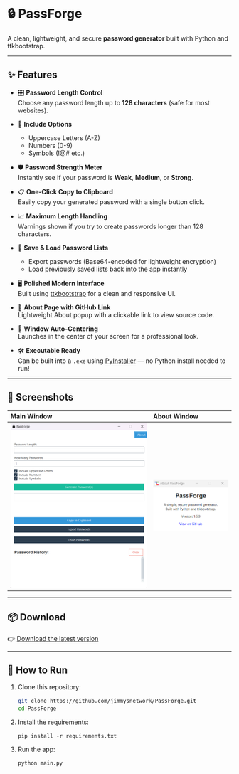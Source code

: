 # 🔒 PassForge

A clean, lightweight, and secure **password generator** built with Python and ttkbootstrap.

---

## ✨ Features

- 🎛️ **Password Length Control**  
  Choose any password length up to **128 characters** (safe for most websites).
- 🔢 **Include Options**

  - Uppercase Letters (A-Z)
  - Numbers (0-9)
  - Symbols (!@# etc.)

- 🛡️ **Password Strength Meter**  
  Instantly see if your password is **Weak**, **Medium**, or **Strong**.

- 📋 **One-Click Copy to Clipboard**  
  Easily copy your generated password with a single button click.

- 📈 **Maximum Length Handling**  
  Warnings shown if you try to create passwords longer than 128 characters.

- 💾 **Save & Load Password Lists**

  - Export passwords (Base64-encoded for lightweight encryption)
  - Load previously saved lists back into the app instantly

- 🖥️ **Polished Modern Interface**  
  Built using [ttkbootstrap](https://ttkbootstrap.readthedocs.io/) for a clean and responsive UI.

- 🧩 **About Page with GitHub Link**  
  Lightweight About popup with a clickable link to view source code.

- 🏹 **Window Auto-Centering**  
  Launches in the center of your screen for a professional look.

- 🛠️ **Executable Ready**  
  Can be built into a `.exe` using [PyInstaller](https://pyinstaller.org/) — no Python install needed to run!

---

## 📸 Screenshots

| Main Window              | About Window               |
| :----------------------- | :------------------------- |
| ![Main](assets/main.png) | ![About](assets/about.png) |

---

## 📦 Download

👉 [Download the latest version](https://github.com/yourusername/PassForge/releases/latest)

---

## 🚀 How to Run

1. Clone this repository:
   ```bash
   git clone https://github.com/jimmysnetwork/PassForge.git
   cd PassForge
   ```
2. Install the requirements:
   ```
   pip install -r requirements.txt
   ```
3. Run the app:
   ```
   python main.py
   ```
